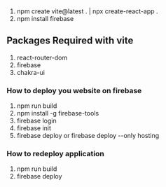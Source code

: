 ###
1. npm create vite@latest . | npx create-react-app .
2. npm install firebase

## Packages Required with vite
1. react-router-dom
2. firebase
3. chakra-ui

### How to deploy you website on firebase
1. npm run build
2. npm install -g firebase-tools
3. firebase login
4. firebase init
5. firebase deploy or firebase deploy --only hosting


### How to redeploy application 
1. npm run build
2. firebase deploy

<!-- * 127.0.0 => localhost only for vite app-->
<!-- toast({ title: "Product Updated", status: 'success', isClosable: true, position: 'top-right', }) -->
